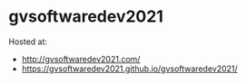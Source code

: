 # gvsoftwaredev2021
Hosted at:
* http://gvsoftwaredev2021.com/
* https://gvsoftwaredev2021.github.io/gvsoftwaredev2021/
